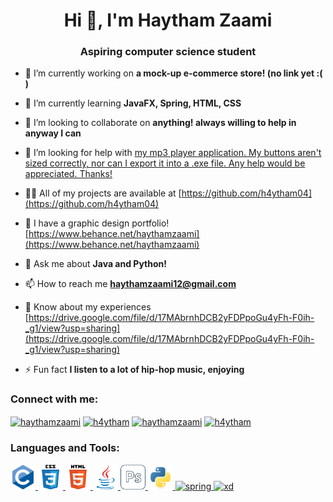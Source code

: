 <h1 align="center">Hi 👋, I'm Haytham Zaami</h1>
<h3 align="center">Aspiring computer science student</h3>

- 🔭 I’m currently working on **a mock-up e-commerce store! (no link yet :( )**

- 🌱 I’m currently learning **JavaFX, Spring, HTML, CSS**

- 👯 I’m looking to collaborate on **anything! always willing to help in anyway I can**

- 🤝 I’m looking for help with [my mp3 player application. My buttons aren't sized correctly, nor can I export it into a .exe file. Any help would be appreciated. Thanks!](https://github.com/h4ytham04/Music_Shuffler)

- 👨‍💻 All of my projects are available at [https://github.com/h4ytham04](https://github.com/h4ytham04)

- 📝 I have a graphic design portfolio! [https://www.behance.net/haythamzaami](https://www.behance.net/haythamzaami)

- 💬 Ask me about **Java and Python!**

- 📫 How to reach me **haythamzaami12@gmail.com**

- 📄 Know about my experiences [https://drive.google.com/file/d/17MAbrnhDCB2yFDPpoGu4yFh-F0ih-_g1/view?usp=sharing](https://drive.google.com/file/d/17MAbrnhDCB2yFDPpoGu4yFh-F0ih-_g1/view?usp=sharing)

- ⚡ Fun fact **I listen to a lot of hip-hop music, enjoying**

<h3 align="left">Connect with me:</h3>
<p align="left">
<a href="https://linkedin.com/in/haythamzaami" target="blank"><img align="center" src="https://raw.githubusercontent.com/rahuldkjain/github-profile-readme-generator/master/src/images/icons/Social/linked-in-alt.svg" alt="haythamzaami" height="30" width="40" /></a>
<a href="https://instagram.com/h4ytham" target="blank"><img align="center" src="https://raw.githubusercontent.com/rahuldkjain/github-profile-readme-generator/master/src/images/icons/Social/instagram.svg" alt="h4ytham" height="30" width="40" /></a>
<a href="https://www.behance.net/haythamzaami" target="blank"><img align="center" src="https://raw.githubusercontent.com/rahuldkjain/github-profile-readme-generator/master/src/images/icons/Social/behance.svg" alt="haythamzaami" height="30" width="40" /></a>
<a href="https://www.leetcode.com/h4ytham" target="blank"><img align="center" src="https://raw.githubusercontent.com/rahuldkjain/github-profile-readme-generator/master/src/images/icons/Social/leet-code.svg" alt="h4ytham" height="30" width="40" /></a>
</p>

<h3 align="left">Languages and Tools:</h3>
<p align="left"> <a href="https://www.cprogramming.com/" target="_blank" rel="noreferrer"> <img src="https://raw.githubusercontent.com/devicons/devicon/master/icons/c/c-original.svg" alt="c" width="40" height="40"/> </a> <a href="https://www.w3schools.com/css/" target="_blank" rel="noreferrer"> <img src="https://raw.githubusercontent.com/devicons/devicon/master/icons/css3/css3-original-wordmark.svg" alt="css3" width="40" height="40"/> </a> <a href="https://www.w3.org/html/" target="_blank" rel="noreferrer"> <img src="https://raw.githubusercontent.com/devicons/devicon/master/icons/html5/html5-original-wordmark.svg" alt="html5" width="40" height="40"/> </a> <a href="https://www.java.com" target="_blank" rel="noreferrer"> <img src="https://raw.githubusercontent.com/devicons/devicon/master/icons/java/java-original.svg" alt="java" width="40" height="40"/> </a> <a href="https://www.photoshop.com/en" target="_blank" rel="noreferrer"> <img src="https://raw.githubusercontent.com/devicons/devicon/master/icons/photoshop/photoshop-line.svg" alt="photoshop" width="40" height="40"/> </a> <a href="https://www.python.org" target="_blank" rel="noreferrer"> <img src="https://raw.githubusercontent.com/devicons/devicon/master/icons/python/python-original.svg" alt="python" width="40" height="40"/> </a> <a href="https://spring.io/" target="_blank" rel="noreferrer"> <img src="https://www.vectorlogo.zone/logos/springio/springio-icon.svg" alt="spring" width="40" height="40"/> </a> <a href="https://www.adobe.com/products/xd.html" target="_blank" rel="noreferrer"> <img src="https://cdn.worldvectorlogo.com/logos/adobe-xd.svg" alt="xd" width="40" height="40"/> </a> </p>
